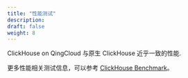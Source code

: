 ```yaml
---
title: "性能测试"
description: 
draft: false
weight: 8
---
```




ClickHouse on QingCloud 与原生 ClickHouse 近乎一致的性能.

更多性能相关测试信息，可以参考 [ClickHouse Benchmark](https://clickhouse.yandex/benchmark.html)。
